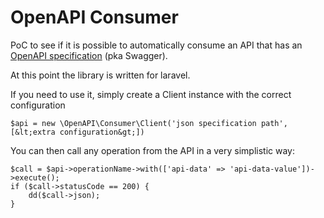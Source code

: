 # OpenAPI Consumer

PoC to see if it is possible to automatically consume an API that has an [OpenAPI specification](https://github.com/OAI/OpenAPI-Specification) (pka Swagger).

At this point the library is written for laravel.

If you need to use it, simply create a Client instance with the correct configuration

    $api = new \OpenAPI\Consumer\Client('json specification path', [&lt;extra configuration&gt;])

You can then call any operation from the API in a very simplistic way:

    $call = $api->operationName->with(['api-data' => 'api-data-value'])->execute();
    if ($call->statusCode == 200) {
        dd($call->json);
    }
    
    